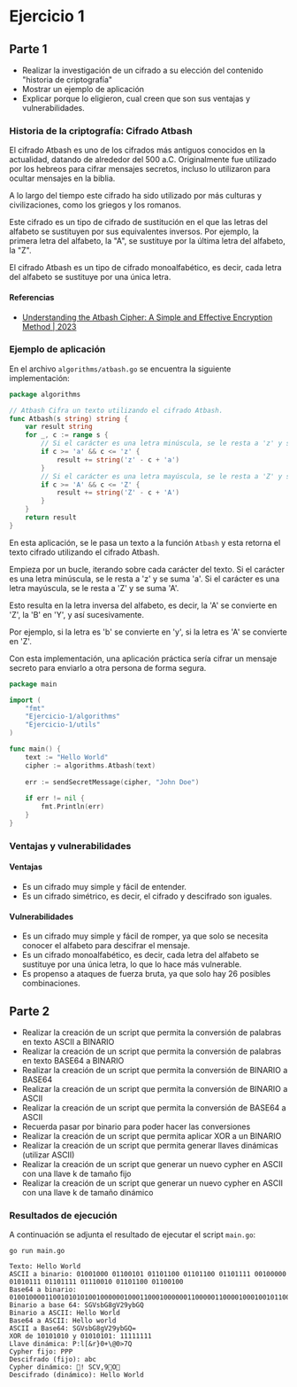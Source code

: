 # Ejercicio 1

## Parte 1

- Realizar la investigación de un cifrado a su elección del contenido "historia de criptografía"
- Mostrar un ejemplo de aplicación
- Explicar porque lo eligieron, cual creen que son sus ventajas y vulnerabilidades.

### Historia de la criptografía: Cifrado Atbash

El cifrado Atbash es uno de los cifrados más antiguos conocidos en la actualidad, datando de alrededor del 500 a.C. 
Originalmente fue utilizado por los hebreos para cifrar mensajes secretos, incluso lo utilizaron para ocultar mensajes
en la biblia.

A lo largo del tiempo este cifrado ha sido utilizado por más culturas y civilizaciones, como los griegos y los romanos.

Este cifrado es un tipo de cifrado de sustitución en el que las letras del alfabeto se sustituyen por sus equivalentes inversos. 
Por ejemplo, la primera letra del alfabeto, la "A", se sustituye por la última letra del alfabeto, la "Z". 

El cifrado Atbash es un tipo de cifrado monoalfabético, es decir, cada letra del alfabeto se sustituye por una única letra.

#### Referencias

- [Understanding the Atbash Cipher: A Simple and Effective Encryption Method | 2023](https://cyberw1ng.medium.com/understanding-the-atbash-cipher-a-simple-and-effective-encryption-method-2023-da89d71c4369)

### Ejemplo de aplicación

En el archivo `algorithms/atbash.go` se encuentra la siguiente implementación:

```go
package algorithms

// Atbash Cifra un texto utilizando el cifrado Atbash.
func Atbash(s string) string {
	var result string
	for _, c := range s {
		// Si el carácter es una letra minúscula, se le resta a 'z' y se suma 'a'
		if c >= 'a' && c <= 'z' {
			result += string('z' - c + 'a')
		}
		// Si el carácter es una letra mayúscula, se le resta a 'Z' y se suma 'A'
		if c >= 'A' && c <= 'Z' {
			result += string('Z' - c + 'A')
		}
	}
	return result
}
```

En esta aplicación, se le pasa un texto a la función `Atbash` y esta retorna el texto cifrado utilizando el cifrado Atbash.

Empieza por un bucle, iterando sobre cada carácter del texto. Si el carácter es una letra minúscula, se le resta a 'z' y se suma 'a'.
Si el carácter es una letra mayúscula, se le resta a 'Z' y se suma 'A'.

Esto resulta en la letra inversa del alfabeto, es decir, la 'A' se convierte en 'Z', la 'B' en 'Y', y así sucesivamente.

Por ejemplo, si la letra es 'b' se convierte en 'y', si la letra es 'A' se convierte en 'Z'.

Con esta implementación, una aplicación práctica sería cifrar un mensaje secreto para enviarlo a otra persona de forma segura.

```go
package main

import (
    "fmt"
    "Ejercicio-1/algorithms"
    "Ejercicio-1/utils"
)

func main() {
    text := "Hello World"
    cipher := algorithms.Atbash(text)
    
    err := sendSecretMessage(cipher, "John Doe")
	
    if err != nil {
        fmt.Println(err)
    }
}
```

### Ventajas y vulnerabilidades

#### Ventajas

- Es un cifrado muy simple y fácil de entender.
- Es un cifrado simétrico, es decir, el cifrado y descifrado son iguales.

#### Vulnerabilidades

- Es un cifrado muy simple y fácil de romper, ya que solo se necesita conocer el alfabeto para descifrar el mensaje.
- Es un cifrado monoalfabético, es decir, cada letra del alfabeto se sustituye por una única letra, lo que lo hace más vulnerable.
- Es propenso a ataques de fuerza bruta, ya que solo hay 26 posibles combinaciones.

## Parte 2

- Realizar la creación de un script que permita la conversión de palabras en texto ASCII a BINARIO
- Realizar la creación de un script que permita la conversión de palabras en texto BASE64 a BINARIO
- Realizar la creación de un script que permita la conversión de BINARIO a BASE64
- Realizar la creación de un script que permita la conversión de BINARIO a ASCII
- Realizar la creación de un script que permita la conversión de BASE64 a ASCII
- Recuerda pasar por binario para poder hacer las conversiones
- Realizar la creación de un script que permita aplicar XOR a un BINARIO
- Realizar la creación de un script que permita generar llaves dinámicas (utilizar ASCII)
- Realizar la creación de un script que generar un nuevo cypher en ASCII con una llave k de tamaño fijo
- Realizar la creación de un script que generar un nuevo cypher en ASCII con una llave k de tamaño dinámico

### Resultados de ejecución

A continuación se adjunta el resultado de ejecutar el script `main.go`:

```shell
go run main.go
```

```text
Texto: Hello World
ASCII a binario: 01001000 01100101 01101100 01101100 01101111 00100000 01010111 01101111 01110010 01101100 01100100 
Base64 a binario: 010010000110010101010010000001000110001000000110000011000010001001011000000001000110010000
Binario a base 64: SGVsbG8gV29ybGQ
Binario a ASCII: Hello World
Base64 a ASCII: Hello world
ASCII a Base64: SGVsbG8gV29ybGQ=
XOR de 10101010 y 01010101: 11111111
Llave dinámica: P:l[&r}0+\@0>7Q
Cypher fijo: PPP
Descifrado (fijo): abc
Cypher dinámico: ! SCV,9O
Descifrado (dinámico): Hello World
```